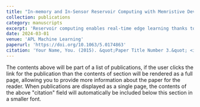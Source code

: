 ```yaml
---
title: "In-memory and In-Sensor Reservoir Computing with Memristive Devices"
collection: publications
category: manuscripts
excerpt: 'Reservoir computing enables real-time edge learning thanks to its brain-inspired dynamic system with massive training complexity reduction. From this perspective, we survey recent advancements in in-memory/in-sensor reservoir computing, including algorithm designs, material and device development, and downstream applications in classification and regression problems, and discuss challenges and opportunities ahead in this emerging field.'
date: 2024-03-01
venue: 'APL Machine Learning'
paperurl: 'https://doi.org/10.1063/5.0174863'
citation: 'Your Name, You. (2015). &quot;Paper Title Number 3.&quot; <i>Journal 1</i>. 1(3).'
---
```


The contents above will be part of a list of publications, if the user clicks the link for the publication than the contents of section will be rendered as a full page, allowing you to provide more information about the paper for the reader. When publications are displayed as a single page, the contents of the above "citation" field will automatically be included below this section in a smaller font.